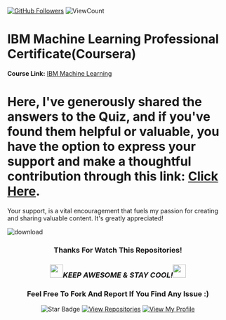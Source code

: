 
<meta content="Study with Quizlet and memorise flashcards containing terms like (True/False) Machine Learning is a subset of Artificial Intelligence, True/False) Deep Learning is a subset of Machine Learning, Machine Learning consists in programming computers to learn from real-time human interactions and others." name="description">

<meta content="Week 1  quiz ibm machine learning coursera " name="description">
<meta name = "machine learning, supervised machine learning, unsupervised machine learning, deep learning, machine learning capstone">
<meta name = "Module 1 Graded Quiz">
<meta name = "Module 2 Graded Quiz">
<meta name = "Module 3 Graded Quiz">
<meta name = "Module 4 Graded Quiz">


<a href="https://github.com/Mekin-jema"><img src="https://img.shields.io/github/followers/iamvikramkumar?label=Follow%20Me&logo=github" alt="GitHub Followers" /></a>
![ViewCount](<https://views.whatilearened.today/views/github/iamvikramkumar-LearningGround/IBM-Data-Analyst-Professional-Certificate_Coursera_.svg?cache=remove>)

<!-- <a href="https://github.com/iamvikramkumar"><img height=40 src="https://github.com/iamvikramkumar/ibm_machine_learning_coursera/assets/89016145/e4e85ee6-a6cf-4aad-98ce-4423964fe564" alt="GitHub Followers" /></a> --> 
# IBM Machine Learning Professional Certificate(Coursera)

**Course Link:** [IBM Machine Learning](https://www.coursera.org/professional-certificates/ibm-machine-learning)


 # Here, I've generously shared the answers to the Quiz, and if you've found them helpful or valuable, you have the option to express your support and make a thoughtful contribution through this link: [Click Here](https://github.com/Mekin-jema). 
Your support, is a vital encouragement that fuels my passion for creating and sharing valuable content. It's greatly appreciated!

![download](https://github.com/Mekin-jema/Coursera_ML_with_IBMs.git)


<div align="center">
 
### Thanks For Watch This Repositories!

### <img src="https://media.giphy.com/media/WUlplcMpOCEmTGBtBW/giphy.gif" width="30"><i>KEEP AWESOME & STAY COOL!</i><img src="https://media.giphy.com/media/WUlplcMpOCEmTGBtBW/giphy.gif" width="30">

### Feel Free To Fork And Report If You Find Any Issue :)

![Star Badge](https://img.shields.io/static/v1?label=%F0%9F%8C%9F&message=If%20Useful&style=style=flat&color=BC4E99)
[![View Repositories](https://img.shields.io/badge/View-My_Repositories-blue?logo=GitHub)](https://github.com/Mekin-jema?tab=repositories)
[![View My Profile](https://img.shields.io/badge/View-My_Profile-green?logo=GitHub)](https://github.com/Mekin-jema)
</div>
